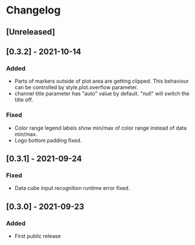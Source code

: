 # Changelog

## [Unreleased]

## [0.3.2] - 2021-10-14
### Added

- Parts of markers outside of plot area are getting clipped. This behaviour can 
  be controlled by style.plot.overflow parameter.
- channel title parameter has "auto" value by default. "null" will switch the
  title off.

### Fixed

- Color range legend labels show min/max of color range instead of data min/max.
- Logo bottom padding fixed.

## [0.3.1] - 2021-09-24

### Fixed

- Data cube input recognition runtime error fixed.

## [0.3.0] - 2021-09-23

### Added

- First public release